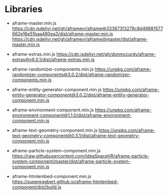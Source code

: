 # Libraries

* aframe-master.min.js
  https://cdn.jsdelivr.net/gh/aframevr/aframe@333873f3279c8d49881577662e16e51baa480ea3/dist/aframe-master.min.js
  https://cdn.jsdelivr.net/gh/aframevr/aframe@master/dist/aframe-master.min.js

* aframe-extras.min.js
  https://cdn.jsdelivr.net/gh/donmccurdy/aframe-extras@v6.0.1/dist/aframe-extras.min.js

* aframe-randomizer-components.min.js
  https://unpkg.com/aframe-randomizer-components@3.0.2/dist/aframe-randomizer-components.min.js

* aframe-entity-generator-component.min.js
  https://unpkg.com/aframe-entity-generator-component@3.0.2/dist/aframe-entity-generator-component.min.js

* aframe-environment-component.min.js
  https://unpkg.com/aframe-environment-component@1.1.0/dist/aframe-environment-component.min.js

* aframe-text-geometry-component.min.js
  https://unpkg.com/aframe-text-geometry-component@0.5.1/dist/aframe-text-geometry-component.min.js

* aframe-particle-system-component.min.js
  https://raw.githubusercontent.com/IdeaSpaceVR/aframe-particle-system-component/master/dist/aframe-particle-system-component.min.js

* aframe-htmlembed-component.min.js
  https://supereggbert.github.io/aframe-htmlembed-component/dist/build.js